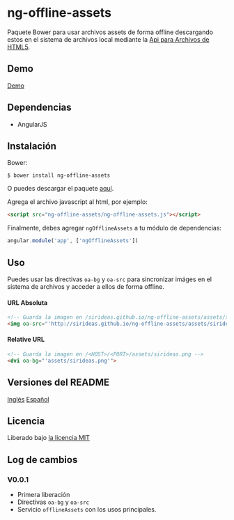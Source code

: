 # ng-offline-assets

Paquete Bower para usar archivos assets de forma offline descargando estos en el sistema de archivos local mediante la [Api para Archivos de HTML5](https://dev.w3.org/2009/dap/file-system/file-dir-sys.html).

## Demo
[Demo](https://sirideas.github.io/ng-offline-assets)

## Dependencias

* AngularJS

## Instalación

Bower:

```
$ bower install ng-offline-assets
```

O puedes descargar el paquete [aquí](https://codeload.github.com/SirIdeas/ng-offline-assets/zip/master).

Agrega el archivo javascript al html, por ejemplo:

```html
<script src="ng-offline-assets/ng-offline-assets.js"></script>
```

Finalmente, debes agregar `ngOfflineAssets` a tu módulo de dependencias:

```javascript
angular.module('app', ['ngOfflineAssets'])
```

## Uso

Puedes usar las directivas `oa-bg` y `oa-src` para sincronizar imáges en el sistema de archivos y acceder a ellos de forma offline.

#### URL Absoluta
```html
<!-- Guarda la imagen en /sirideas.github.io/ng-offline-assets/assets/sirideas.png -->
<img oa-src="'http://sirideas.github.io/ng-offline-assets/assets/sirideas.png'">
```

#### Relative URL
```html
<!-- Guarda la imagen en /<HOST>/<PORT>/assets/sirideas.png -->
<dvi oa-bg="'assets/sirideas.png'">
```

## Versiones del README
[Inglés](README.md)
[Español](README.es.md)

## Licencia
Liberado bajo [la licencia MIT](https://github.com/SirIdeas/ng-offline-assets/blob/master/LICENSE)

## Log de cambios

### V0.0.1
* Primera liberación
* Directivas `oa-bg` y `oa-src`
* Servicio `offlineAssets` con los usos principales.